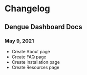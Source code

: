 # Changelog

## Dengue Dashboard Docs

### May 9, 2021

* Create About page
* Create FAQ page
* Create Installation page
* Create Resources page
